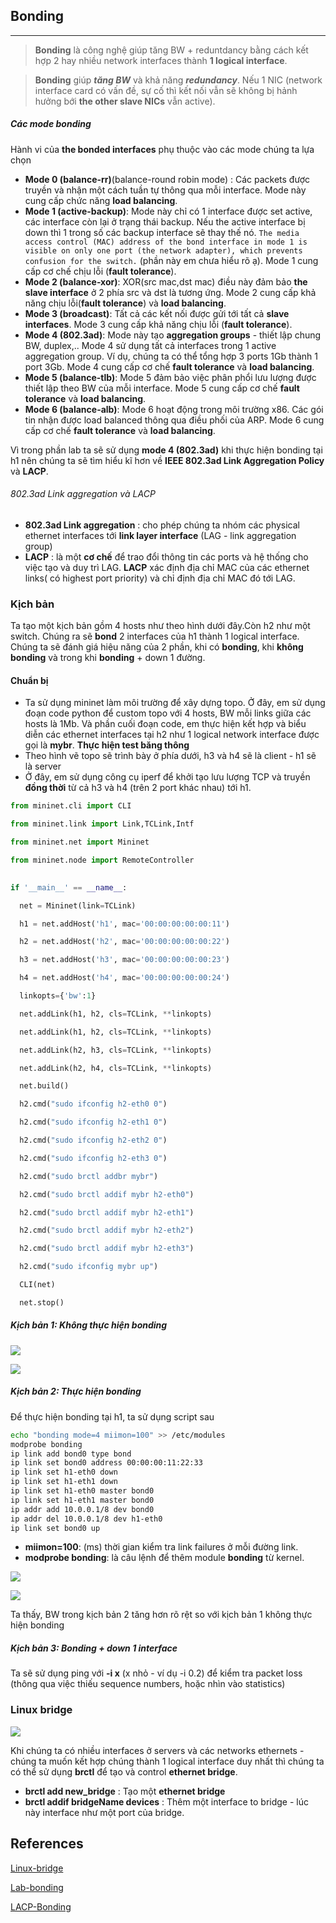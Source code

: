 ## Bonding
___
> **Bonding** là công nghệ giúp tăng BW + reduntdancy bằng cách kết hợp 2 hay nhiều network interfaces thành **1 logical interface**. 

> **Bonding** giúp ***tăng BW*** và khả năng ***redundancy***. Nếu 1 NIC (network interface card có vấn đề, sự cố thì kết nối vẫn sẽ không bị hảnh hưởng bới **the other slave NICs** vẫn active).

##### Các mode bonding
Hành vi của **the bonded interfaces** phụ thuộc vào các mode chúng ta lựa chọn
+ **Mode 0 (balance-rr)**(balance-round robin mode) : Các packets được truyền và nhận một cách tuần tự thông qua mỗi interface. Mode này cung cấp chức năng **load balancing**.
+ **Mode 1 (active-backup)**: Mode này chỉ có 1 interface được set active, các interface còn lại ở trạng thái backup. Nếu the active interface bị down thì 1 trong số các backup interface sẽ thay thế nó. `The media access control (MAC) address of the bond interface in mode 1 is visible on only one port (the network adapter), which prevents confusion for the switch.` (phần này em chưa hiểu rõ ạ). Mode 1 cung cấp cơ chế chịu lỗi (**fault tolerance**).
+ **Mode 2 (balance-xor)**: XOR(src mac,dst mac) điều này đảm bảo **the slave interface** ở 2 phía src và dst là tương ứng. Mode 2 cung cấp khả năng chịu lỗi(**fault tolerance**) và **load balancing**.
+ **Mode 3 (broadcast)**: Tất cả các kết nối được gửi tới tất cả **slave interfaces**. Mode 3 cung cấp khả năng chịu lỗi (**fault tolerance**).
+ **Mode 4 (802.3ad)**: Mode này tạo **aggregation groups** - thiết lập chung BW, duplex,.. Mode 4 sử dụng tất cả interfaces trong 1 active aggregation group. Ví dụ, chúng ta có thể tổng hợp 3 ports 1Gb thành 1 port 3Gb. Mode 4 cung cấp cơ chế **fault tolerance** và **load balancing**.
+ **Mode 5 (balance-tlb)**: Mode 5 đảm bảo việc phân phổi lưu lượng được thiết lập theo BW của mỗi interface. Mode 5 cung cấp cơ chế **fault tolerance** và **load balancing**.
+ **Mode 6 (balance-alb)**: Mode 6 hoạt động trong môi trường x86. Các gói tin nhận được load balanced thông qua điều phối của ARP. Mode 6 cung cấp cơ chế **fault tolerance** và **load balancing**.

Vì trong phần lab ta sẽ sử dụng **mode 4 (802.3ad)** khi thực hiện bonding tại h1 nên chúng ta sẽ tìm hiểu kĩ hơn về **IEEE 802.3ad Link Aggregation Policy** và **LACP**.
###### 802.3ad Link aggregation và LACP
[](https://80f9b8fec919ac5ebc1a-384085a95109bffb325fe35cb6202ded.ssl.cf2.rackcdn.com/LAP-diagram-9bd552984ad697c18f50c166ca71c8928bd6447765f47de411ae212c53668b7c.png)
- **802.3ad Link aggregation** : cho phép chúng ta nhóm các physical ethernet interfaces tới **link layer interface** (LAG - link aggregation group)
- **LACP** : là một **cơ chế** để trao đổi thông tin các ports và hệ thống cho việc tạo và duy trì LAG. **LACP** xác định địa chỉ MAC của các ethernet links( có highest port priority) và chỉ định địa chỉ MAC đó tới LAG.

### Kịch bản
Ta tạo một kịch bản gồm 4 hosts như theo hình dưới đây.Còn h2 như một switch.  Chúng ra sẽ **bond** 2 interfaces của h1 thành 1 logical interface. Chúng ta sẽ đánh giá hiệu năng của 2 phần, khi có **bonding**, khi **không bonding** và trong khi **bonding** + down 1 đường.

#### Chuẩn bị
- Ta sử dụng mininet làm môi trường để xây dựng topo. Ở đây, em sử dụng đoạn code python để custom topo với 4 hosts, BW mỗi links giữa các hosts là 1Mb. Và phần cuối đoạn code, em thực hiện kết hợp và biểu diễn các ethernet interfaces tại h2 như 1 logical network interface được gọi là **mybr**.
**Thực hiện test băng thông**
- Theo hình vẽ topo sẽ trình bày ở phía dưới, h3 và h4 sẽ là client - h1 sẽ là server
- Ở đây, em sử dụng công cụ iperf để khởi tạo lưu lượng TCP và truyền **đồng thời** từ cả h3 và h4 (trên 2 port khác nhau) tới h1.

```python
from mininet.cli import CLI

from mininet.link import Link,TCLink,Intf

from mininet.net import Mininet

from mininet.node import RemoteController
 

if '__main__' == __name__:

  net = Mininet(link=TCLink)

  h1 = net.addHost('h1', mac='00:00:00:00:00:11')

  h2 = net.addHost('h2', mac='00:00:00:00:00:22')

  h3 = net.addHost('h3', mac='00:00:00:00:00:23')

  h4 = net.addHost('h4', mac='00:00:00:00:00:24')

  linkopts={'bw':1}

  net.addLink(h1, h2, cls=TCLink, **linkopts)

  net.addLink(h1, h2, cls=TCLink, **linkopts)

  net.addLink(h2, h3, cls=TCLink, **linkopts)

  net.addLink(h2, h4, cls=TCLink, **linkopts)

  net.build()

  h2.cmd("sudo ifconfig h2-eth0 0")

  h2.cmd("sudo ifconfig h2-eth1 0")

  h2.cmd("sudo ifconfig h2-eth2 0")

  h2.cmd("sudo ifconfig h2-eth3 0")

  h2.cmd("sudo brctl addbr mybr")

  h2.cmd("sudo brctl addif mybr h2-eth0")

  h2.cmd("sudo brctl addif mybr h2-eth1")

  h2.cmd("sudo brctl addif mybr h2-eth2")

  h2.cmd("sudo brctl addif mybr h2-eth3")

  h2.cmd("sudo ifconfig mybr up")

  CLI(net)

  net.stop()
```

##### Kịch bản 1: Không thực hiện bonding
![](https://github.com/linhnt31/internship-2020/blob/linhnt-baocao-t1/LinhNT/Network/Switch/LABs/Bonding-EtherChannel/bonding-s1.jpg) 

![](https://github.com/linhnt31/internship-2020/blob/linhnt-baocao-t1/LinhNT/Network/Switch/LABs/Bonding-EtherChannel/results-1-bonding.PNG)

##### Kịch bản 2: Thực hiện bonding 
Để thực hiện bonding tại h1, ta sử dụng script sau
```sh
echo "bonding mode=4 miimon=100" >> /etc/modules
modprobe bonding
ip link add bond0 type bond
ip link set bond0 address 00:00:00:11:22:33
ip link set h1-eth0 down
ip link set h1-eth1 down
ip link set h1-eth0 master bond0
ip link set h1-eth1 master bond0
ip addr add 10.0.0.1/8 dev bond0
ip addr del 10.0.0.1/8 dev h1-eth0
ip link set bond0 up
```

+ **miimon=100**: (ms) thời gian kiểm tra link failures ở mỗi đường link.
+ **modprobe bonding**: là câu lệnh để thêm module **bonding** từ kernel.

![](https://github.com/linhnt31/internship-2020/blob/linhnt-baocao-t1/LinhNT/Network/Switch/LABs/Bonding-EtherChannel/bonding-s2.jpg)

![](https://github.com/linhnt31/internship-2020/blob/linhnt-baocao-t1/LinhNT/Network/Switch/LABs/Bonding-EtherChannel/results-2-bonding.PNG)

Ta thấy, BW trong kịch bản 2 tăng hơn rõ rệt so với kịch bản 1 không thực hiện bonding

##### Kịch bản 3: Bonding + down 1 interface
Ta sẽ sử dụng ping với **-i x** (x nhỏ - ví dụ -i 0.2) để kiểm tra packet loss (thông qua việc thiếu sequence numbers, hoặc nhìn vào statistics) 
![]()

### Linux bridge
![](https://static.thegeekstuff.com/wp-content/uploads/2017/06/brctl-bridge.png)

Khi chúng ta có nhiều interfaces ở servers và các networks ethernets - chúng ta muốn kết hợp chúng thành 1 logical interface duy nhất thì chúng ta có thể sử dụng **brctl** để tạo và control **ethernet bridge**.
+ **brctl add new_bridge** :  Tạo một **ethernet bridge** 
+ **brctl addif bridgeName devices** : Thêm một interface to bridge - lúc này interface như một port của bridge. 

## References
[Linux-bridge](https://www.thegeekstuff.com/2017/06/brctl-bridge/)

[Lab-bonding](http://csie.nqu.edu.tw/smallko/sdn/mininet-link-aggregate.htm)

[LACP-Bonding](https://developer.rackspace.com/blog/lacp-bonding-and-linux-configuration/)
